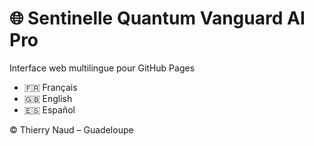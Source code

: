 # 🌐 Sentinelle Quantum Vanguard AI Pro

Interface web multilingue pour GitHub Pages

- 🇫🇷 Français
- 🇬🇧 English
- 🇪🇸 Español

© Thierry Naud – Guadeloupe

